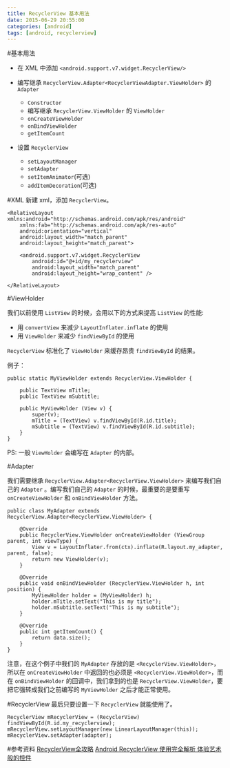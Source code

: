 ```yaml
---
title: RecyclerView 基本用法
date: 2015-06-29 20:55:00
categories: [android]
tags: [android, recyclerview]
---
```


#基本用法

- 在 XML 中添加 `<android.support.v7.widget.RecyclerView/>`

- 编写继承 `RecyclerView.Adapter<RecyclerViewAdapter.ViewHolder>` 的 `Adapter`
    - `Constructor`
    - 编写继承 `RecyclerView.ViewHolder` 的 `ViewHolder`
    - `onCreateViewHolder`
    - `onBindViewHolder`
    - `getItemCount`

- 设置 `RecyclerView`
    - `setLayoutManager`
    - `setAdapter`
    - `setItemAnimator`(可选)
    - `addItemDecoration`(可选)

#XML
新建 xml，添加 `RecyclerView`。

```
<RelativeLayout xmlns:android="http://schemas.android.com/apk/res/android"
    xmlns:fab="http://schemas.android.com/apk/res-auto"
    android:orientation="vertical"
    android:layout_width="match_parent"
    android:layout_height="match_parent">

    <android.support.v7.widget.RecyclerView
        android:id="@+id/my_recyclerview"
        android:layout_width="match_parent"
        android:layout_height="wrap_content" />

</RelativeLayout>

```

#ViewHolder

我们以前使用 `ListView` 的时候，会用以下的方式来提高 `ListView` 的性能:

- 用 `convertView` 来减少 `LayoutInflater.inflate` 的使用
- 用 `ViewHolder` 来减少 `findViewById` 的使用

`RecyclerView` 标准化了 `ViewHolder` 来缓存昂贵 `findViewById` 的结果。

例子：

```
public static MyViewHolder extends RecyclerView.ViewHolder {

    public TextView mTitle;
    public TextView mSubtitle;

    public MyViewHolder (View v) {
        super(v);
        mTitle = (TextView) v.findViewById(R.id.title);
        mSubtitle = (TextView) v.findViewById(R.id.subtitle);
    }
}

```
PS: 一般 `ViewHolder` 会编写在 `Adapter` 的内部。


#Adapter

我们需要继承 `RecyclerView.Adapter<RecyclerView.ViewHolder>` 来编写我们自己的 `Adapter` 。编写我们自己的 `Adapter` 的时候，最重要的是要重写 `onCreateViewHolder` 和 `onBindViewHolder` 方法。

```
public class MyAdapter extends RecyclerView.Adapter<RecyclerView.ViewHolder> {

    @Override
    public RecyclerView.ViewHolder onCreateViewHolder (ViewGroup parent, int viewType) {
        View v = LayoutInflater.from(ctx).inflate(R.layout.my_adapter, parent, false);
        return new ViewHolder(v);
    }

    @Override
    public void onBindViewHolder (RecyclerView.ViewHolder h, int position) {
        MyViewHolder holder = (MyViewHolder) h;
        holder.mTitle.setText("This is my title");
        holder.mSubtitle.setText("This is my subtitle");
    }

    @Override
    public int getItemCount() {
        return data.size();
    }
}
```

注意，在这个例子中我们的 `MyAdapter` 存放的是 `<RecyclerView.ViewHolder>`，所以在 `onCreateViewHolder` 中返回的也必须是 `<RecyclerView.ViewHolder>`，而在 `onBindViewHolder` 的回调中，我们拿到的也是 `RecyclerView.ViewHolder`，要把它强转成我们之前编写的 `MyViewHolder` 之后才能正常使用。


#RecyclerView
最后只要设置一下 `RecyclerView` 就能使用了。

```
RecyclerView mRecyclerView = (RecyclerView) findViewById(R.id.my_recyclerview);
mRecyclerView.setLayoutManager(new LinearLayoutManager(this));
mRecyclerView.setAdapter(adapter);
```


#参考资料
[RecyclerView全攻略](http://wobushi.ren/recyclerview.html)
[Android RecyclerView 使用完全解析 体验艺术般的控件](http://blog.csdn.net/lmj623565791/article/details/45059587)
